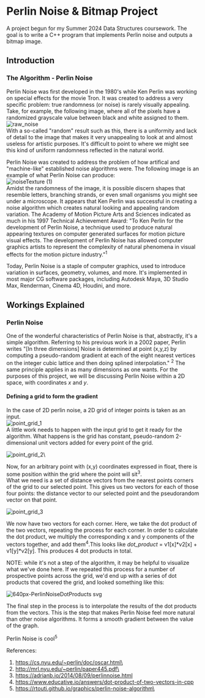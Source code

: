 # Perlin Noise & Bitmap Project
A project begun for my Summer 2024 Data Structures coursework. The goal is to write a C++ program that implements Perlin noise and outputs a bitmap image.

## Introduction
### The Algorithm - Perlin Noise
Perlin Noise was first developed in the 1980's while Ken Perlin was working on special effects for the movie Tron. It was created to address a very specific problem: true randomness (or noise) is rarely visually appealing. Take, for example, the following image, where all of the pixels have a randomized grayscale value between black and white assigned to them.
\
![raw_noise](https://github.com/user-attachments/assets/38f5f8fd-ef90-4454-a9a6-48f15d7ae142)
\
With a so-called "random" result such as this, there is a uniformity and lack of detail to the image that makes it very unappealing to look at and almost useless for artistic purposes. It's difficult to point to where we might see this kind of uniform randomness reflected in the natural world. 

Perlin Noise was created to address the problem of how artifical and "machine-like" established noise algorithms were. The following image is an example of what Perlin Noise can produce:
\
![noiseTexture (1)](https://github.com/user-attachments/assets/635af4ca-25c8-41dd-865b-5819b19ff9a4)
\
Amidst the randomness of the image, it is possible discern shapes that resemble letters, branching strands, or even small organisms you might see under a microscope. It appears that Ken Perlin was successful in creating a noise algorithm which creates natural looking and appealing random variation. The Academy of Motion Picture Arts and Sciences indicated as much in his 1997 Technical Achievement Award: "To Ken Perlin for the development of Perlin Noise, a technique used to produce natural appearing textures on computer generated surfaces for motion picture visual effects. The development of Perlin Noise has allowed computer graphics artists to represent the complexity of natural phenomena in visual effects for the motion picture industry."<sup>1</sup>

Today, Perlin Noise is a staple of computer graphics, used to introduce variation in surfaces, geometry, volumes, and more. It's implemented in most major CG software packages, including Autodesk Maya, 3D Studio Max, Renderman, Cinema 4D, Houdini, and more.


## Workings Explained
### Perlin Noise
One of the wonderful characteristics of Perlin Noise is that, abstractly, it's a simple algorithm. Referring to his previous work in a 2002 paper, Perlin writes "[In three dimensions] Noise is determined at point (x,y,z) by computing a pseudo-random gradient at each of the eight nearest vertices on the integer cubic lattice and then doing splined interpolation." <sup>2</sup> The same principle applies in as many dimensions as one wants. For the purposes of this project, we will be discussing Perlin Noise within a 2D space, with coordinates *x* and *y*.

#### Defining a grid to form the gradient
In the case of 2D perlin noise, a 2D grid of integer points is taken as an input.\
![point_grid_1](https://github.com/user-attachments/assets/2c99bb35-3121-4915-9c75-210f10aa9595)\
A little work needs to happen with the input grid to get it ready for the algorithm. What happens is the grid has constant, pseudo-random 2-dimensional unit vectors added for every point of the grid.


![point_grid_2](https://github.com/user-attachments/assets/0d573fe0-007f-41cb-8199-c4287ef36ddc)\

Now, for an arbitrary point with (x,y) coordinates expressed in float, there is some position within the grid where the point will sit<sup>3</sup>. \
What we need is a set of distance vectors from the nearest points corners of the grid to our selected point. This gives us two vectors for each of those four points: the distance vector to our selected point and the pseudorandom vector on that point.

![point_grid_3](https://github.com/user-attachments/assets/c323b3b0-df2a-4396-afda-ff5bdd58229f)

We now have two vectors for each corner. Here, we take the dot product of the two vectors, repeating the process for each corner. In order to calculate the dot product, we multiply the corresponding x and y components of the vectors together, and add them<sup>4</sup>.This looks like *dot_product* = v1[x]*v2[x] + v1[y]*v2[y]. This produces 4 dot products in total. 

NOTE: while it's not a step of the algorithm, it may be helpful to visualize what we've done here. If we repeated this process for a number of prospective points across the grid, we'd end up with a series of dot products that covered the grid, and looked something like this:

![640px-PerlinNoiseDotProducts svg](https://github.com/user-attachments/assets/3c510080-ade3-496f-8fa7-9625b7a68133)

The final step in the process is to interpolate the results of the dot products from the vectors. This is the step that makes Perlin Noise feel more natural than other noise algorithms. It forms a smooth gradient between the value of the graph. 

Perlin Noise is cool<sup>5</sup>

References:
1. https://cs.nyu.edu/~perlin/doc/oscar.html\
2. http://mrl.nyu.edu/~perlin/paper445.pdf\
3. https://adrianb.io/2014/08/09/perlinnoise.html
4. https://www.educative.io/answers/dot-product-of-two-vectors-in-cpp
5. https://rtouti.github.io/graphics/perlin-noise-algorithm\
